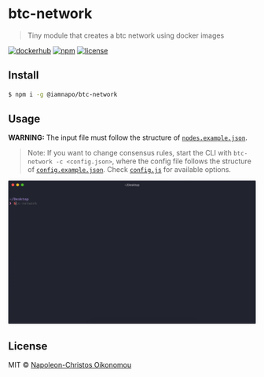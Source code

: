 # btc-network

> Tiny module that creates a btc network using docker images

[![dockerhub](https://img.shields.io/badge/-iamnapo/btc--network-1388c6?logo=docker&logoColor=white&style=for-the-badge&label=)](https://cloud.docker.com/repository/docker/iamnapo/btc-network)
[![npm](https://img.shields.io/npm/v/@iamnapo/btc-network.svg?style=for-the-badge&logo=npm&label=)](https://www.npmjs.com/package/@iamnapo/btc-network)
[![license](https://img.shields.io/github/license/iamnapo/btc-network.svg?style=for-the-badge)](./LICENSE)

## Install

```sh
$ npm i -g @iamnapo/btc-network
```

## Usage

**WARNING:** The input file must follow the structure of [`nodes.example.json`](./nodes.example.json).

> Note: If you want to change consensus rules, start the CLI with `btc-network -c <config.json>`, where the config file follows the structure of [`config.example.json`](./config.example.json). Check [`config.js`](./lib/config.js) for available options.

![Usage](./usage.gif)

## License

MIT © [Napoleon-Christos Oikonomou](https://iamnapo.me)
